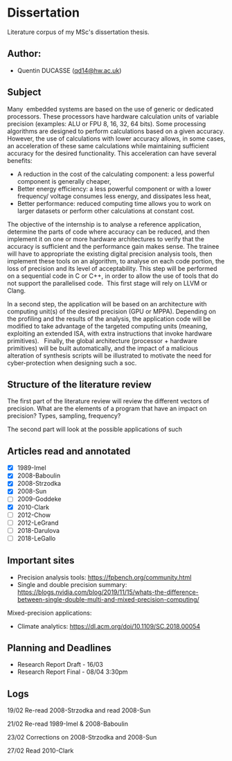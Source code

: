 # Dissertation
Literature corpus of my MSc's dissertation thesis.

## Author:
- Quentin DUCASSE (qd14@hw.ac.uk)

## Subject

Many  embedded systems are based on the use of generic or dedicated processors.
These processors have hardware calculation units of variable precision (examples:
ALU or FPU 8, 16, 32, 64 bits).
Some processing algorithms are designed to perform calculations based on a given
accuracy. However, the use of calculations with lower accuracy allows, in some
cases, an acceleration of these same calculations while maintaining sufficient
accuracy for the desired functionality. This acceleration can have several
benefits:
- A reduction in the cost of the calculating component: a less powerful component
is generally cheaper,
- Better energy efficiency: a less powerful component or with a lower frequency/
voltage consumes less energy, and dissipates less heat,
- Better performance: reduced computing time allows you to work on larger datasets
or perform other calculations at constant cost.

The objective of the internship is to analyse a reference application, determine
the parts of code where accuracy can be reduced, and then implement it on one or
more hardware architectures to verify that the accuracy is sufficient and the
performance gain makes sense.
The trainee will have to appropriate the existing digital precision analysis
tools, then implement these tools on an algorithm, to analyse on each code
portion, the loss of precision and its level of acceptability. This step will be
performed on a sequential code in C or C++, in order to allow the use of tools
that do not support the parallelised code.  This first stage will rely on LLVM
or Clang.

In a second step, the application will be based on an architecture with computing
unit(s) of the desired precision (GPU or MPPA). Depending on the profiling and
the results of the analysis, the application code will be modified to take
advantage of the targeted computing units (meaning, exploiting an extended ISA,
with extra instructions that invoke hardware primitives).  
Finally, the global architecture (processor + hardware primitives) will be built
automatically, and the impact of a malicious alteration of synthesis scripts will
be illustrated to motivate the need for cyber-protection when designing such a soc.

## Structure of the literature review
The first part of the literature review will review the different vectors of
precision. What are the elements of a program that have an impact on precision?
Types, sampling, frequency?

The second part will look at the possible applications of such

## Articles read and annotated

- [X] 1989-Imel
- [X] 2008-Baboulin
- [X] 2008-Strzodka
- [X] 2008-Sun
- [ ] 2009-Goddeke
- [X] 2010-Clark
- [ ] 2012-Chow
- [ ] 2012-LeGrand
- [ ] 2018-Darulova
- [ ] 2018-LeGallo

## Important sites
- Precision analysis tools: https://fpbench.org/community.html
- Single and double precision summary: https://blogs.nvidia.com/blog/2019/11/15/whats-the-difference-between-single-double-multi-and-mixed-precision-computing/

Mixed-precision applications:
- Climate analytics: https://dl.acm.org/doi/10.1109/SC.2018.00054


## Planning and Deadlines

- Research Report Draft - 16/03
- Research Report Final - 08/04 3:30pm

## Logs

19/02
Re-read 2008-Strzodka and read 2008-Sun

21/02
Re-read 1989-Imel & 2008-Baboulin

23/02
Corrections on 2008-Strzodka and 2008-Sun

27/02
Read 2010-Clark
